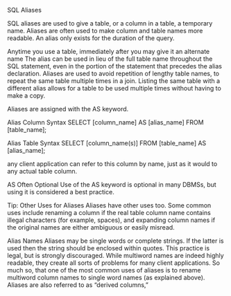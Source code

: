 SQL Aliases

SQL aliases are used to give a table, or a column in a table, a temporary name.
Aliases are often used to make column and table names more readable.
An alias only exists for the duration of the query.


Anytime you use a table, immediately after you may give it an alternate name
The alias can be used in lieu of the full table name throughout the SQL statement, even in the portion of the statement that precedes the alias declaration. Aliases are used to avoid repetition of lengthy table names, to repeat the same table multiple times in a join. Listing the same table with a different alias allows for a table to be used multiple times without having to make a copy.


Aliases are assigned with the AS keyword.

Alias Column Syntax
SELECT [column_name] AS [alias_name] FROM [table_name];

Alias Table Syntax
SELECT [column_name(s)] FROM [table_name] AS [alias_name];


any client application can refer to this column by name, just as it would to any actual table column.

AS Often Optional
Use of the AS keyword is optional in many DBMSs, but using it is considered a best practice.

Tip: Other Uses for Aliases
Aliases have other uses too.
Some common uses include renaming a column if the real table column name contains illegal characters (for example, spaces), and expanding column names if the original names are either ambiguous or easily misread.

Alias Names
Aliases may be single words or complete strings. If the latter is used then the string should be enclosed within quotes. This practice is legal, but is strongly discouraged.
While multiword names are indeed highly readable, they create all sorts of problems for many client applications. So much so, that one of the most common uses of aliases is to rename multiword column names to single word names (as explained above).
Aliases are also referred to as “derived columns,”
